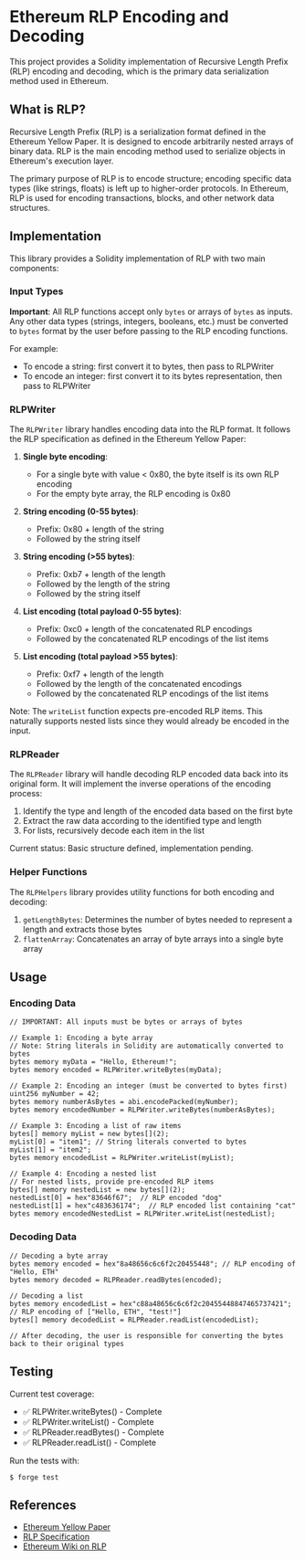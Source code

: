 # Ethereum RLP Encoding and Decoding

This project provides a Solidity implementation of Recursive Length Prefix (RLP) encoding and decoding, which is the primary data serialization method used in Ethereum.

## What is RLP?

Recursive Length Prefix (RLP) is a serialization format defined in the Ethereum Yellow Paper. It is designed to encode arbitrarily nested arrays of binary data. RLP is the main encoding method used to serialize objects in Ethereum's execution layer.

The primary purpose of RLP is to encode structure; encoding specific data types (like strings, floats) is left up to higher-order protocols. In Ethereum, RLP is used for encoding transactions, blocks, and other network data structures.

## Implementation

This library provides a Solidity implementation of RLP with two main components:

### Input Types

**Important**: All RLP functions accept only `bytes` or arrays of `bytes` as inputs. Any other data types (strings, integers, booleans, etc.) must be converted to `bytes` format by the user before passing to the RLP encoding functions.

For example:
- To encode a string: first convert it to bytes, then pass to RLPWriter
- To encode an integer: first convert it to its bytes representation, then pass to RLPWriter

### RLPWriter

The `RLPWriter` library handles encoding data into the RLP format. It follows the RLP specification as defined in the Ethereum Yellow Paper:

1. **Single byte encoding**: 
   - For a single byte with value < 0x80, the byte itself is its own RLP encoding
   - For the empty byte array, the RLP encoding is 0x80

2. **String encoding (0-55 bytes)**:
   - Prefix: 0x80 + length of the string
   - Followed by the string itself

3. **String encoding (>55 bytes)**:
   - Prefix: 0xb7 + length of the length
   - Followed by the length of the string
   - Followed by the string itself

4. **List encoding (total payload 0-55 bytes)**:
   - Prefix: 0xc0 + length of the concatenated RLP encodings
   - Followed by the concatenated RLP encodings of the list items

5. **List encoding (total payload >55 bytes)**:
   - Prefix: 0xf7 + length of the length
   - Followed by the length of the concatenated encodings
   - Followed by the concatenated RLP encodings of the list items

Note: The `writeList` function expects pre-encoded RLP items. This naturally supports nested lists since they would already be encoded in the input.

### RLPReader

The `RLPReader` library will handle decoding RLP encoded data back into its original form. It will implement the inverse operations of the encoding process:

1. Identify the type and length of the encoded data based on the first byte
2. Extract the raw data according to the identified type and length
3. For lists, recursively decode each item in the list

Current status: Basic structure defined, implementation pending.

### Helper Functions

The `RLPHelpers` library provides utility functions for both encoding and decoding:

1. `getLengthBytes`: Determines the number of bytes needed to represent a length and extracts those bytes
2. `flattenArray`: Concatenates an array of byte arrays into a single byte array

## Usage

### Encoding Data

```solidity
// IMPORTANT: All inputs must be bytes or arrays of bytes

// Example 1: Encoding a byte array
// Note: String literals in Solidity are automatically converted to bytes
bytes memory myData = "Hello, Ethereum!";
bytes memory encoded = RLPWriter.writeBytes(myData);

// Example 2: Encoding an integer (must be converted to bytes first)
uint256 myNumber = 42;
bytes memory numberAsBytes = abi.encodePacked(myNumber);
bytes memory encodedNumber = RLPWriter.writeBytes(numberAsBytes);

// Example 3: Encoding a list of raw items
bytes[] memory myList = new bytes[](2);
myList[0] = "item1"; // String literals converted to bytes
myList[1] = "item2";
bytes memory encodedList = RLPWriter.writeList(myList);

// Example 4: Encoding a nested list
// For nested lists, provide pre-encoded RLP items
bytes[] memory nestedList = new bytes[](2);
nestedList[0] = hex"83646f67";  // RLP encoded "dog"
nestedList[1] = hex"c483636174";  // RLP encoded list containing "cat"
bytes memory encodedNestedList = RLPWriter.writeList(nestedList);
```

### Decoding Data

```solidity
// Decoding a byte array
bytes memory encoded = hex"8a48656c6c6f2c20455448"; // RLP encoding of "Hello, ETH"
bytes memory decoded = RLPReader.readBytes(encoded);

// Decoding a list
bytes memory encodedList = hex"c88a48656c6c6f2c20455448847465737421"; // RLP encoding of ["Hello, ETH", "test!"]
bytes[] memory decodedList = RLPReader.readList(encodedList);

// After decoding, the user is responsible for converting the bytes back to their original types
```

## Testing

Current test coverage:
- ✅ RLPWriter.writeBytes() - Complete
- ✅ RLPWriter.writeList() - Complete
- ✅ RLPReader.readBytes() - Complete
- ✅ RLPReader.readList() - Complete

Run the tests with:

```shell
$ forge test
```

## References

- [Ethereum Yellow Paper](https://ethereum.github.io/yellowpaper/paper.pdf)
- [RLP Specification](https://ethereum.org/en/developers/docs/data-structures-and-encoding/rlp/)
- [Ethereum Wiki on RLP](https://eth.wiki/en/fundamentals/rlp)
